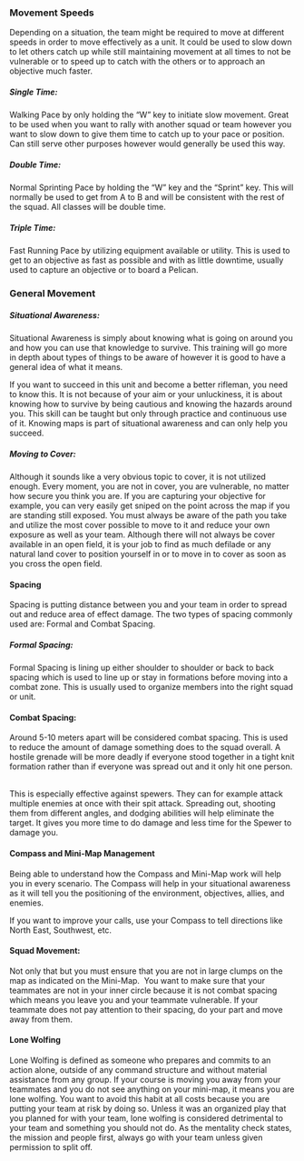 ### Movement Speeds

Depending on a situation, the team might be required to move at different speeds in order to move effectively as a unit. It could be used to slow down to let others catch up while still maintaining movement at all times to not be vulnerable or to speed up to catch with the others or to approach an objective much faster.

##### Single Time:

Walking Pace by only holding the “W” key to initiate slow movement. Great to be used when you want to rally with another squad or team however you want to slow down to give them time to catch up to your pace or position. Can still serve other purposes however would generally be used this way.

##### Double Time:

Normal Sprinting Pace by holding the “W” key and the “Sprint” key. This will normally be used to get from A to B and will be consistent with the rest of the squad. All classes will be double time.

##### Triple Time: 

Fast Running Pace by utilizing equipment available or utility. This is used to get to an objective as fast as possible and with as little downtime, usually used to capture an objective or to board a Pelican.

### General Movement

##### Situational Awareness:

Situational Awareness is simply about knowing what is going on around you and how you can use that knowledge to survive. This training will go more in depth about types of things to be aware of however it is good to have a general idea of what it means.

If you want to succeed in this unit and become a better rifleman, you need to know this. It is not because of your aim or your unluckiness, it is about knowing how to survive by being cautious and knowing the hazards around you. This skill can be taught but only through practice and continuous use of it. Knowing maps is part of situational awareness and can only help you succeed.

##### Moving to Cover:

Although it sounds like a very obvious topic to cover, it is not utilized enough. Every moment, you are not in cover, you are vulnerable, no matter how secure you think you are. If you are capturing your objective for example, you can very easily get sniped on the point across the map if you are standing still exposed. You must always be aware of the path you take and utilize the most cover possible to move to it and reduce your own exposure as well as your team. Although there will not always be cover available in an open field, it is your job to find as much defilade or any natural land cover to position yourself in or to move in to cover as soon as you cross the open field.

#### Spacing

Spacing is putting distance between you and your team in order to spread out and reduce area of effect damage. The two types of spacing commonly used are: Formal and Combat Spacing.

##### Formal Spacing:

Formal Spacing is lining up either shoulder to shoulder or back to back spacing which is used to line up or stay in formations before moving into a combat zone. This is usually used to organize members into the right squad or unit.

#### Combat Spacing:

Around 5-10 meters apart will be considered combat spacing. This is used to reduce the amount of damage something does to the squad overall. A hostile grenade will be more deadly if everyone stood together in a tight knit formation rather than if everyone was spread out and it only hit one person.  

This is especially effective against spewers. They can for example attack multiple enemies at once with their spit attack. Spreading out, shooting them from different angles, and dodging abilities will help eliminate the target. It gives you more time to do damage and less time for the Spewer to damage you.

#### Compass and Mini-Map Management

Being able to understand how the Compass and Mini-Map work will help you in every scenario. The Compass will help in your situational awareness as it will tell you the positioning of the environment, objectives, allies, and enemies.

  
If you want to improve your calls, use your Compass to tell directions like North East, Southwest, etc.

#### Squad Movement:

Not only that but you must ensure that you are not in large clumps on the map as indicated on the Mini-Map.  You want to make sure that your teammates are not in your inner circle because it is not combat spacing which means you leave you and your teammate vulnerable. If your teammate does not pay attention to their spacing, do your part and move away from them.

#### Lone Wolfing

Lone Wolfing is defined as someone who prepares and commits to an action alone, outside of any command structure and without material assistance from any group. If your course is moving you away from your teammates and you do not see anything on your mini-map, it means you are lone wolfing. You want to avoid this habit at all costs because you are putting your team at risk by doing so. Unless it was an organized play that you planned for with your team, lone wolfing is considered detrimental to your team and something you should not do. As the mentality check states, the mission and people first, always go with your team unless given permission to split off.
